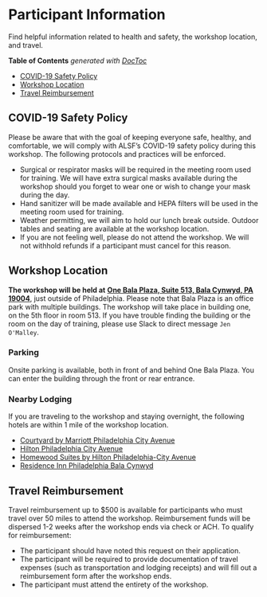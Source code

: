 # Participant Information

Find helpful information related to health and safety, the workshop location, and travel.

<!-- START doctoc generated TOC please keep comment here to allow auto update -->
<!-- DON'T EDIT THIS SECTION, INSTEAD RE-RUN doctoc TO UPDATE -->
**Table of Contents**  *generated with [DocToc](https://github.com/thlorenz/doctoc)*

- [COVID-19 Safety Policy](#covid-19-safety-policy)
- [Workshop Location](#workshop-location)
- [Travel Reimbursement](#travel-reimbursement) 

## COVID-19 Safety Policy

Please be aware that with the goal of keeping everyone safe, healthy, and comfortable, we will comply with ALSF’s COVID-19 safety policy during this workshop. The following protocols and practices will be enforced. 

* Surgical or respirator masks will be required in the meeting room used for training. We will have extra surgical masks available during the workshop should you forget to wear one or wish to change your mask during the day.
* Hand sanitizer will be made available and HEPA filters will be used in the meeting room used for training.
* Weather permitting, we will aim to hold our lunch break outside. Outdoor tables and seating are available at the workshop location.
* If you are not feeling well, please do not attend the workshop. We will not withhold refunds if a participant must cancel for this reason. 

## Workshop Location

**The workshop will be held at** [**One Bala Plaza, Suite 513, Bala Cynwyd, PA 19004**](https://www.google.com/maps/place/One+Bala+Plaza/@40.0073079,-75.2221085,17z/data=!3m1!4b1!4m5!3m4!1s0x89c6b89e7102a3b5:0x77dce0b150a7df52!8m2!3d40.0073798!4d-75.2199724?utm_campaign=CCDL_Workshops&utm_source=hs_email&utm_medium=email&_hsenc=p2ANqtz--pRa135WXpaamTCddydLZAXVv6QwBlCpR9HqVWrGN1EmHMVqdhOeW6wlCMhaR6eCaT1Ekh), just outside of Philadelphia. Please note that Bala Plaza is an office park with multiple buildings. The workshop will take place in building one, on the 5th floor in room 513. If you have trouble finding the building or the room on the day of training, please use Slack to direct message `Jen O'Malley`. 

### Parking

Onsite parking is available, both in front of and behind One Bala Plaza. You can enter the building through the front or rear entrance.

### Nearby Lodging

If you are traveling to the workshop and staying overnight, the following hotels are within 1 mile of the workshop location. 

* [Courtyard by Marriott Philadelphia City Avenue](https://www.marriott.com/en-us/hotels/phlav-courtyard-philadelphia-city-avenue/overview/?scid=bb1a189a-fec3-4d19-a255-54ba596febe2&y_source=1_Mzg5MDI0NS03MTUtbG9jYXRpb24ud2Vic2l0ZQ%3D%3D)
* [Hilton Philadelphia City Avenue](https://www.hilton.com/en/hotels/phlphhf-hilton-philadelphia-city-avenue/?SEO_id=GMB-AMER-HI-PHLPHHF&y_source=1_MTIyMDkwMC03MTUtbG9jYXRpb24ud2Vic2l0ZQ%3D%3D)
* [Homewood Suites by Hilton Philadelphia-City Avenue](https://www.hilton.com/en/hotels/phlcahw-homewood-suites-philadelphia-city-avenue/?SEO_id=GMB-AMER-HW-PHLCAHW&y_source=1_MjA4NDA3NC03MTUtbG9jYXRpb24ud2Vic2l0ZQ%3D%3D)
* [Residence Inn Philadelphia Bala Cynwyd](https://www.marriott.com/en-us/hotels/phlrb-residence-inn-philadelphia-bala-cynwyd/overview/?scid=bb1a189a-fec3-4d19-a255-54ba596febe2&y_source=1_MTcwOTc4NzAtNzE1LWxvY2F0aW9uLndlYnNpdGU%3D)

## Travel Reimbursement

Travel reimbursement up to $500 is available for participants who must travel over 50 miles to attend the workshop. Reimbursement funds will be dispersed 1-2 weeks after the workshop ends via check or ACH. To qualify for reimbursement:

* The participant should have noted this request on their application.
* The participant will be required to provide documentation of travel expenses (such as transportation and lodging receipts) and will fill out a reimbursement form after the workshop ends.
* The participant must attend the entirety of the workshop.